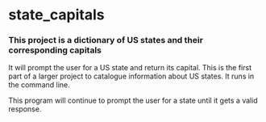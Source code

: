 # state_capitals
### This project is a dictionary of US states and their corresponding capitals

It will prompt the user for a US state and return its capital. This is the first part of a larger project to catalogue information about US states. It runs in the command line.

This program will continue to prompt the user for a state until it gets a valid response.
